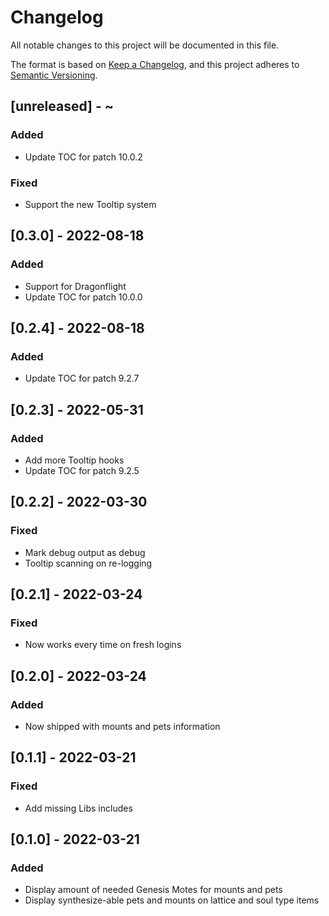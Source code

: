 # Changelog
All notable changes to this project will be documented in this file.

The format is based on [Keep a Changelog](https://keepachangelog.com/en/1.0.0/),
and this project adheres to [Semantic Versioning](https://semver.org/spec/v2.0.0.html).

## [unreleased] - ~
### Added
 - Update TOC for patch 10.0.2
### Fixed
 -  Support the new Tooltip system

## [0.3.0] - 2022-08-18
### Added
 - Support for Dragonflight
 - Update TOC for patch 10.0.0

## [0.2.4] - 2022-08-18
### Added
 - Update TOC for patch 9.2.7

## [0.2.3] - 2022-05-31
### Added
 - Add more Tooltip hooks
 - Update TOC for patch 9.2.5

## [0.2.2] - 2022-03-30
### Fixed
 - Mark debug output as debug
 - Tooltip scanning on re-logging

## [0.2.1] - 2022-03-24
### Fixed
 - Now works every time on fresh logins

## [0.2.0] - 2022-03-24
### Added
 - Now shipped with mounts and pets information

## [0.1.1] - 2022-03-21
### Fixed
 - Add missing Libs includes

## [0.1.0] - 2022-03-21
### Added
 - Display amount of needed Genesis Motes for mounts and pets
 - Display synthesize-able pets and mounts on lattice and soul type items

